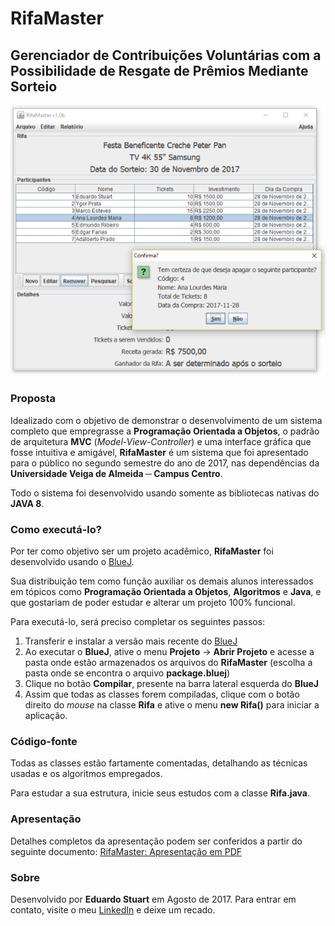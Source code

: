 # RifaMaster
## Gerenciador de Contribuições Voluntárias com a Possibilidade de Resgate de Prêmios Mediante Sorteio

 ![RifaMaster - Tela Principal](tela.png)

### Proposta
Idealizado com o objetivo de demonstrar o desenvolvimento de um sistema completo que empregrasse a **Programação Orientada a Objetos**, o padrão de arquitetura **MVC** (*Model-View-Controller*) e uma interface gráfica que fosse intuitiva e amigável, **RifaMaster** é um sistema que foi apresentado para o público no segundo semestre do ano de 2017, nas dependências da **Universidade Veiga de Almeida ─ Campus Centro**.

Todo o sistema foi desenvolvido usando somente as bibliotecas nativas do **JAVA 8**.

### Como executá-lo?
Por ter como objetivo ser um projeto acadêmico, **RifaMaster** foi desenvolvido usando o [BlueJ](https://www.bluej.org/). 

Sua distribuição tem como função auxiliar os demais alunos interessados em tópicos como **Programação Orientada a Objetos**, **Algoritmos** e **Java**, e que gostariam de poder estudar e alterar um projeto 100% funcional.

Para executá-lo, será preciso completar os seguintes passos:
  1. Transferir e instalar a versão mais recente do [BlueJ](https://www.bluej.org/)
  2. Ao executar o **BlueJ**, ative o menu **Projeto** -> **Abrir Projeto** e acesse a pasta onde estão armazenados os arquivos do **RifaMaster** (escolha a pasta onde se encontra o arquivo **package.bluej**)
  3. Clique no botão **Compilar**, presente na barra lateral esquerda do **BlueJ**
  4. Assim que todas as classes forem compiladas, clique com o botão direito do *mouse* na classe **Rifa** e ative o menu **new Rifa()** para iniciar a aplicação. 

### Código-fonte
Todas as classes estão fartamente comentadas, detalhando as técnicas usadas e os algoritmos empregados.

Para estudar a sua estrutura, inicie seus estudos com a classe **Rifa.java**.

### Apresentação
Detalhes completos da apresentação podem ser conferidos a partir do seguinte documento:
[RifaMaster: Apresentação em PDF](https://github.com/eduardo-stuart/RifaMaster/blob/master/RifaMaster.pdf)

### Sobre
Desenvolvido por **Eduardo Stuart** em Agosto de 2017.
Para entrar em contato, visite o meu [LinkedIn](https://www.linkedin.com/in/eduardo-stuart/) e deixe um recado.
